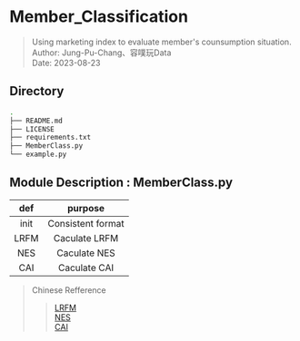 # Member_Classification
> Using marketing index to evaluate member's counsumption situation.
> Author: Jung-Pu-Chang、容噗玩Data  
> Date: 2023-08-23 

## Directory

```bash
.
├── README.md
├── LICENSE
├── requirements.txt
├── MemberClass.py
└── example.py
```

## Module Description : MemberClass.py
| def  | purpose |
|:------:|:-------:|
| init | Consistent format | 
| LRFM | Caculate LRFM     | 
| NES  | Caculate NES      |
| CAI  | Caculate CAI      |

> Chinese Refference 
>> [LRFM](https://tpl.ncl.edu.tw/NclService/pdfdownload?filePath=lV8OirTfsslWcCxIpLbUfqNJzW0J_5fY1AiPKrbU3_wbb2K0Ts9M4JxzFjBu1X1A&imgType=Bn5sH4BGpJw=&key=aAlnA0ah-t7Oq36Cwm4PtTrdg8Lw2BhvkLlDtTfcMr8eVVU9OyINO4qBZJhLTxWd&xmlId=0006815221)  
>> [NES](https://vocus.cc/article/5dce1d50fd8978000159e446)  
>> [CAI](https://ezorderly.com/blog/2020/08/31/CAI/)
